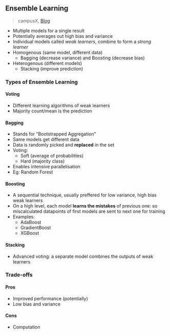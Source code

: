## Ensemble Learning

> campusX, [Blog](https://duchesnay.github.io/pystatsml/machine_learning/ensemble_learning.html)

- Multiple models for a single result
- Potentially averages out high bias and variance
- Individual models called _weak learners_, combine to form a _strong learner_
- Homogenous (same model, different data)
  - Bagging (decrease variance) and Boosting (decrease bias)
- Heterogenous (different models)
  - Stacking (improve prediction)

### Types of Ensemble Learning
#### Voting
  - Different learning algorithms of weak learners
  - Majority count/mean is the prediction
#### Bagging
  - Stands for "Bootstrapped Aggregation"
  - Same models get different data
  - Data is randomly picked and **replaced** in the set
  - Voting:
    - Soft (average of probabilities)
    - Hard (majority class)
  - Enables intensive parallelisation
  - Eg: Random Forest
#### Boosting
  - A sequential technique, usually preffered for low variance, high bias weak learners
  - On a high level, each model **learns the mistakes** of previous one: so miscalculated datapoints of first models are sent to next one for training
  - Examples:
    - AdaBoost
    - GradientBoost
    - XGBoost
#### Stacking
  - Advanced voting: a separate model combines the outputs of weak learners


### Trade-offs
#### Pros
- Improved performance (potentially)
- Low bias and variance
#### Cons
- Computation
